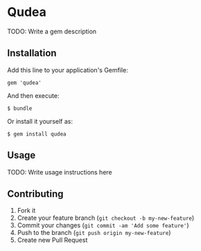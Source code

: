 # Qudea

TODO: Write a gem description

## Installation

Add this line to your application's Gemfile:

    gem 'qudea'

And then execute:

    $ bundle

Or install it yourself as:

    $ gem install qudea

## Usage

TODO: Write usage instructions here

## Contributing

1. Fork it
2. Create your feature branch (`git checkout -b my-new-feature`)
3. Commit your changes (`git commit -am 'Add some feature'`)
4. Push to the branch (`git push origin my-new-feature`)
5. Create new Pull Request
